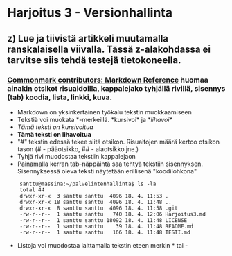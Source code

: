 # Harjoitus 3 - Versionhallinta

## z) Lue ja tiivistä artikkeli muutamalla ranskalaisella viivalla. Tässä z-alakohdassa ei tarvitse siis tehdä testejä tietokoneella.

### [Commonmark contributors: Markdown Reference](https://commonmark.org/help/) huomaa ainakin otsikot risuaidoilla, kappalejako tyhjällä rivillä, sisennys (tab) koodia, lista, linkki, kuva.

- Markdown on yksinkertainen työkalu tekstin muokkaamiseen
- Tekstiä voi muokata \*-merkeillä. \*kursivoi\* ja \**lihavoi\**
- 	*Tämä teksti on kursivoitua*
- 	**Tämä teksti on lihavoitua**
- "#" tekstin edessä tekee siitä otsikon. Risuaitojen määrä kertoo otsikon tason (# - pääotsikko, ## - alaotsikko jne.)
- Tyhjä rivi muodostaa tekstiin kappalejaon
- Painamalla kerran tab-näppäintä saa tehtyä tekstiin sisennyksen. Sisennyksessä oleva teksti näytetään erillisenä "koodilohkona"
```    
	santtu@massina:~/palvelintenhallinta$ ls -la
	total 44
	drwxr-xr-x  3 santtu santtu  4096 18. 4. 11:53 .
	drwxr-xr-x 18 santtu santtu  4096 18. 4. 11:48 ..
	drwxr-xr-x  8 santtu santtu  4096 18. 4. 11:58 .git
	-rw-r--r--  1 santtu santtu   740 18. 4. 12:06 Harjoitus3.md
	-rw-r--r--  1 santtu santtu 18092 18. 4. 11:48 LICENSE
	-rw-r--r--  1 santtu santtu    39 18. 4. 11:48 README.md
	-rw-r--r--  1 santtu santtu   166 18. 4. 11:48 TESTI.md
```
- Listoja voi muodostaa laittamalla tekstin eteen merkin * tai - 
